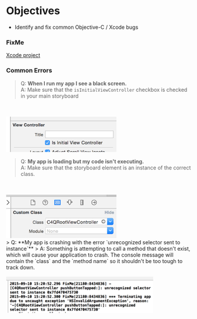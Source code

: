# Objectives
* Identify and fix common Objective-C / Xcode bugs

### FixMe
[Xcode project](https://github.com/accesscode-2-2/FixMe)

### Common Errors

> Q: **When I run my app I see a black screen.**  
> A: Make sure that the `isInitialViewController` checkbox is checked in your main storyboard
<br>
<br>
<img src="https://github.com/accesscode-2-2/FixMe/blob/master/images/isInitialViewController.png?raw=true" width="300"/>

<br>

> Q: **My app is loading but my code isn't executing.**  
> A: Make sure that the storyboard element is an instance of the correct class.
<br>
<br>
<img src="https://github.com/accesscode-2-2/FixMe/blob/master/images/set_class.png?raw=true" width="300" />

<br>
> Q: **My app is crashing with the error `unrecognized selector sent to instance`**  
> A: Something is attempting to call a method that doesn't exist, which will cause your application to crash. The console message will contain the `class` and the `method name` so it shouldn't be too tough to track down.
<br>
<br>
<img src="https://github.com/accesscode-2-2/FixMe/blob/master/images/unrecognized_selector.png?raw=true" width="400" />
<br>

